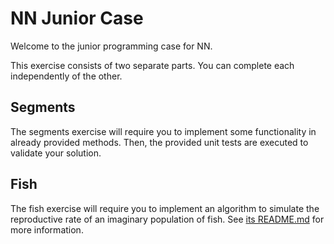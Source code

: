 # NN Junior Case

Welcome to the junior programming case for NN.

This exercise consists of two separate parts. You can complete each independently of the other.

## Segments

The segments exercise will require you to implement some functionality in already provided methods. 
Then, the provided unit tests are executed to validate your solution.

## Fish
The fish exercise will require you to implement an algorithm to simulate the reproductive rate of an imaginary 
population of fish. See [its README.md](src/main/java/be/nn/hiring/junior/fish/README.md) for more information.
